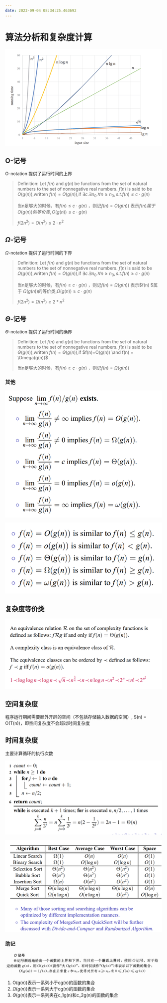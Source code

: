 ```yaml
---
date: 2023-09-04 08:34:25.463692
---
```

# 算法分析和复杂度计算

![image-20230904083847721](https://raw.githubusercontent.com/DingSJ101/picgo_hub/main/img/20230904083849.png)

## O-记号

O-notation 提供了运行时间的上界

> Definition:
> Let $f(n)$ and $g(n)$ be functions from the set of natural numbers to the set of nonnegative real numbers.
> $f(n)$ is said to be $O(g(n))$,written $f(n) = O(g(n))$,if $\exists c.\exists n_0.\forall n \ge n_0 ,s.t. f(n)\le c\cdot g(n)$
>
> 当n足够大的时候，有$f(n)\le c\cdot g(n)$ ，则记$f(n)=O(g(n))$ 表示$f(n) 属于 O(g(n))的等价类,O(g(n))\le c\cdot g(n)$
>
> $f(2n^2) = O(n^2) \le 2\cdot n^2$

## $\Omega$-记号

$\Omega$-notation 提供了运行时间的下界

> Definition:
> Let $f(n)$ and $g(n)$ be functions from the set of natural numbers to the set of nonnegative real numbers.
> $f(n)$ is said to be $\Omega(g(n))$,written $f(n) = O(g(n))$,if $\exists c.\exists n_0.\forall n \ge n_0 ,s.t. f(n)\ge c\cdot g(n)$
>
> 当n足够大的时候，有$f(n)\ge c\cdot g(n)$ ，则记$f(n)=\Omega(g(n))$ 表示$f(n) $属于 $\Omega(g(n))$的等价类,$\Omega(g(n))\ge c\cdot g(n)$
>
> $f(2n^2) = \Omega(n^2) \ge 2*n^2$ 



## $\Theta$-记号

$\Theta$-notation 提供了运行时间的确界

> Definition:
> Let $f(n)$ and $g(n)$ be functions from the set of natural numbers to the set of nonnegative real numbers.
> $f(n)$ is said to be $\Theta(g(n))$,written $f(n) = \Theta(g(n))$,if $f(n)=O(g(n)) \and f(n) = \Omega(g(n))$
>
> 当n足够大的时候，有$f(n)\ge c\cdot g(n)$ ，则记$f(n)=\Omega(g(n))$

### 其他

![image-20230904090507816](https://raw.githubusercontent.com/DingSJ101/picgo_hub/main/img/20230904090515.png)

![image-20230904090605677](https://raw.githubusercontent.com/DingSJ101/picgo_hub/main/img/20230904090607.png)

## 复杂度等价类

![image-20230904090829373](https://raw.githubusercontent.com/DingSJ101/picgo_hub/main/img/20230904090831.png)



## 空间复杂度

程序运行期间需要额外开辟的空间（不包括存储输入数据的空间）, S(n) = O(T(n))，即空间复杂度不会超过时间复杂度

## 时间复杂度

主要计算循环的执行次数

![image-20230904095719161](https://raw.githubusercontent.com/DingSJ101/picgo_hub/main/img/20230904095721.png)

![image-20230904101508973](https://raw.githubusercontent.com/DingSJ101/picgo_hub/main/img/20230904101512.png)





### 助记

![image-20230904132411984](https://raw.githubusercontent.com/DingSJ101/picgo_hub/main/img/20230904132414.png)

1. O(g(n))表示一系列小于cg(n)的函数的集合
2. $\Omega(g(n))$表示一系列大于cg(n)的函数的集合
3. $\Theta(g(n))$表示一系列夹在c_1g(n)和c_2g(n)的函数的集合